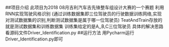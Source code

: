 ##项目介绍
此项目为2018 08月吉利汽车吉先锋整车组设计大赛的一个赛题
利用RNN实现驾驶风格识别
(通过训练数据集即三位驾驶员的行驶数据训练网络,实现对测试数据集的识别,判断测试数据集是属于哪一位驾驶员)
TeatAndTrain存放的就是测试数据集和训练数据集
训练集给定的是A,,B,C三位驾驶员
具体的解决思路看源码文件Driver_Identification.py
##运行方法
用Pycharm运行Driver_Identification.py即可
